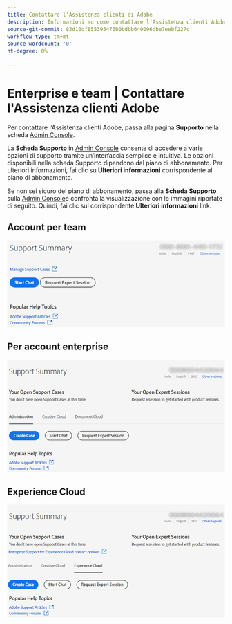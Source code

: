 ```yaml
---
title: Contattare l’Assistenza clienti di Adobe
description: Informazioni su come contattare l’Assistenza clienti Adobe per i clienti di team, aziende ed Experience Cloud.
source-git-commit: 83d10df855395476b0bdbb640096dbe7eebf227c
workflow-type: tm+mt
source-wordcount: '0'
ht-degree: 0%

---
```



# Enterprise e team | Contattare l&#39;Assistenza clienti Adobe

Per contattare l’Assistenza clienti Adobe, passa alla pagina **Supporto** nella scheda [Admin Console](https://adminconsole.adobe.com/).

La **Scheda Supporto** in [Admin Console](https://adminconsole.adobe.com/) consente di accedere a varie opzioni di supporto tramite un’interfaccia semplice e intuitiva. Le opzioni disponibili nella scheda Supporto dipendono dal piano di abbonamento. Per ulteriori informazioni, fai clic su **Ulteriori informazioni** corrispondente al piano di abbonamento.

Se non sei sicuro del piano di abbonamento, passa alla **Scheda Supporto** sulla [Admin Console](https://adminconsole.adobe.com/)e confronta la visualizzazione con le immagini riportate di seguito. Quindi, fai clic sul corrispondente **Ulteriori informazioni** link.

## Account per team

![immagine del team](assets/team.png)

<!--
[Learn more](https://helpx.adobe.com/enterprise/using/support-for-teams.html)
-->

## Per account enterprise

![immagine del team](assets/enterprise.png)

<!--
[Learn more](https://helpx.adobe.com/enterprise/using/support-for-enterprise.html)
-->

## Experience Cloud

![immagine del team](assets/ec.png)

<!--
[Learn more](https://www.adobe.com/go/ac_ec_not_supported_en)
-->
